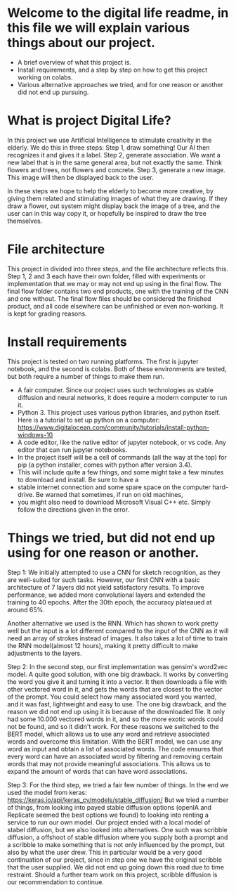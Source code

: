 # Welcome to the digital life readme, in this file we will explain various things about our project.
- A brief overview of what this project is.
- Install requirements, and a step by step on how to get this project working on colabs.
- Various alternative approaches  we tried, and for one reason or another did not end up pursuing.

# What is project Digital Life?
In this project we use Artificial Intelligence to stimulate creativity in the elderly. We do this in three steps:
Step 1, draw something! Our AI then recognizes it and gives it a label. 
Step 2, generate association. We want a new label that is in the same general area, but not exactly the same. Think flowers and trees, not flowers and concrete. 
Step 3, generate a new image. This image will then be displayed back to the user.

In these steps we hope to help the elderly to become more creative, by giving them related and stimulating images of what
they are drawing. If they draw a flower, out system might display back the image of a tree, and the user can in this way copy it,
or hopefully be inspired to draw the tree themselves.

# File architecture
This project in divided into three steps, and the file architecture reflects this. Step 1, 2 and 3 each have their own folder, filled with experiments or implementation that we may or may not end up using in the final flow. The final flow folder contains two end products, one with the training of the CNN and one without. The final flow files should be considered the finished product, and all code elsewhere can be unfinished or even non-working. It is kept for grading reasons.

# Install requirements
This project is tested on two running platforms. The first is jupyter notebook, and the second is colabs. Both of these environments
are tested, but both require a number of things to make them run.

- A fair computer. Since our project uses such technologies as stable diffusion and neural networks, it does require a modern computer to
run it.
- Python 3. This project uses various python libraries, and python itself. Here is a tutorial to set up python on a computer:
https://www.digitalocean.com/community/tutorials/install-python-windows-10
- A code editor, like the native editor of jupyter notebook, or vs code. Any editor that can run jupyter notebooks. 
- In the project itself will be a cell of commands (all the way at the top) for pip (a python installer, comes with python after version 3.4). 
- This will include quite a few things, and some might take a few minutes to download and install. Be sure to have a 
- stable internet connection and some spare space on the computer hard-drive. Be warned that sometimes, if run on old machines, 
- you might also need to download Microsoft Visual C++ etc. Simply follow the directions given in the error.

# Things we tried, but did not end up using for one reason or another.

Step 1:
We initially attempted to use a CNN for sketch recognition, as they are well-suited for such tasks. 
However, our first CNN with a basic architecture of 7 layers did not yield satisfactory results. 
To improve performance, we added more convolutional layers and extended the training to 40 epochs. After the 30th epoch, the accuracy plateaued at around 65%.

Another alternative we used is the RNN. Which has shown to work pretty well but the input is a lot different compared 
to the input of the CNN as it will need an array of strokes instead of images.
It also takes a lot of time to train the RNN model(almost 12 hours), making it pretty difficult to make adjustments to the layers.

Step 2:
In the second step, our first implementation was gensim's word2vec model. A quite good solution, with one big drawback. It works by converting the word you give it and turning it into a vector. It then downloads a file with other vectored word in it, and gets the words that are closest to the vector of the prompt. You could select how many associated word you wanted, and it was fast, lightweight and easy to use. The one big drawback, and the reason we did not end up using it is because of the downloaded file. It only had some 10.000 vectored words in it, and so the more exotic words could not be found, and so it didn't work. For these reasons we switched to the BERT model, which allows us to use any word and retrieve associated words and overcome this limitation. With the BERT model, we can use any word as input and obtain a list of associated words. The code ensures that every word can have an associated word by filtering and removing certain words that may not provide meaningful associations. This allows us to expand the amount of words that can have word associations.

Step 3:
For the third step, we tried a fair few number of things. In the end we used the model from keras: 
https://keras.io/api/keras_cv/models/stable_diffusion/
But we tried a number of things, from looking into payed stable diffusion options (openIA and Replicate seemed the best options we found) 
to looking into renting a service to run our own model. Our project ended with a local model of stabel diffusion, 
but we also looked into alternatives. One such was scribble diffusion, a offshoot of stable diffusion where you supply 
both a prompt and a scribble to make something that is not only influenced by the prompt, but also by what the user drew. 
This in particular would be a very good continuation of our project, since in step one we have the original scribble that 
the user supplied. We did not end up going down this road due to time restraint. Should a further team work on this project, 
scribble diffusion is our recommendation to continue.
